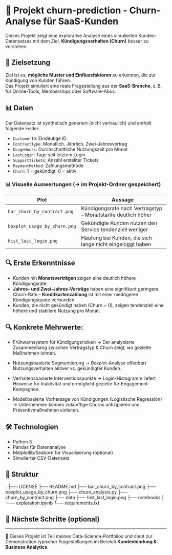 # 🔁 Projekt churn-prediction - Churn-Analyse für SaaS-Kunden

Dieses Projekt zeigt eine explorative Analyse eines simulierten Kunden-Datensatzes mit dem Ziel, **Kündigungsverhalten (Churn)** besser zu verstehen.

## 🎯 Zielsetzung

Ziel ist es, **mögliche Muster und Einflussfaktoren** zu erkennen, die zur Kündigung von Kunden führen.  
Das Projekt simuliert eine reale Fragestellung aus der **SaaS-Branche**, z. B. für Online-Tools, Memberships oder Software-Abos.

## 📊 Daten

Der Datensatz ist synthetisch generiert (nicht vertraulich) und enthält folgende Felder:

- `CustomerID`: Eindeutige ID
- `ContractType`: Monatlich, Jährlich, Zwei-Jahresvertrag
- `UsageHours`: Durchschnittliche Nutzungszeit pro Monat
- `LastLogin`: Tage seit letztem Login
- `SupportTickets`: Anzahl erstellter Tickets
- `PaymentMethod`: Zahlungsmethode
- `Churn`: 1 = gekündigt, 0 = aktiv

### 📊 Visuelle Auswertungen (→ im Projekt-Ordner gespeichert)

| Plot | Aussage |
|------|---------|
| `bar_churn_by_contract.png` | Kündigungsrate nach Vertragstyp – Monatstarife deutlich höher |
| `boxplot_usage_by_churn.png` | Gekündigte Kunden nutzen den Service tendenziell weniger |
| `hist_last_login.png` | Häufung bei Kunden, die sich lange nicht eingeloggt haben |

## 🔍 Erste Erkenntnisse

- Kunden mit **Monatsverträgen** zeigen eine deutlich höhere Kündigungsrate.
- **Jahres- und Zwei-Jahres-Verträge** haben eine signifikant geringere Churn-Rate.- **Kreditkartenzahlung** ist mit einer niedrigeren Kündigungsquote verbunden.
- Kunden, die nicht gekündigt haben (Churn = 0), zeigen tendenziell eine höhere und stabilere Nutzung pro Monat.

## 🔍 Konkrete Mehrwerte:

- Frühwarnsystem für Kündigungsrisiken → Der analysierte Zusammenhang zwischen Vertragstyp & Churn zeigt, wo gezielte Maßnahmen lohnen.

- Nutzungsbasierte Segmentierung → Boxplot-Analyse offenbart Nutzungsverhalten aktiver vs. gekündigter Kunden.

- Verhaltensbasierte Interventionspunkte → Login-Histogramm liefert Hinweise für Inaktivität und ermöglicht gezielte Re-Engagement-Kampagnen.

- Modellbasierte Vorhersage von Kündigungen (Logistische Regression) → Unternehmen können zukünftige Churns antizipieren und Präventivmaßnahmen einleiten.

## 🛠️ Technologien

- Python 3
- Pandas für Datenanalyse
- Matplotlib/Seaborn für Visualisierung (optional)
- Simulierter CSV-Datensatz

## 📁 Struktur

.
├── LICENSE
├── README.md
├── bar_churn_by_contract.png
├── boxplot_usage_by_churn.png
├── churn_analysis.py
├── churn_by_contract.png
├── data
├── hist_last_login.png
├── notebooks
│   └── exploration.ipynb
└── requirements.txt


## 🧠 Nächste Schritte (optional)

---

🚀 Dieses Projekt ist Teil meines Data-Science-Portfolios und dient zur Demonstration typischer Fragestellungen im Bereich **Kundenbindung & Business Analytics**.
